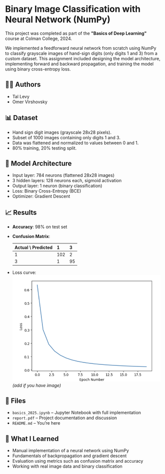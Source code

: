 # Binary Image Classification with Neural Network (NumPy)

This project was completed as part of the **"Basics of Deep Learning"** course at Colman College, 2024.

We implemented a feedforward neural network from scratch using NumPy to classify grayscale images of hand-sign digits (only digits 1 and 3) from a custom dataset. This assignment included designing the model architecture, implementing forward and backward propagation, and training the model using binary cross-entropy loss.

## 👨‍💻 Authors
- Tal Levy
- Omer Virshovsky

## 📊 Dataset
- Hand sign digit images (grayscale 28x28 pixels).
- Subset of 1000 images containing only digits 1 and 3.
- Data was flattened and normalized to values between 0 and 1.
- 80% training, 20% testing split.

## 🧠 Model Architecture
- Input layer: 784 neurons (flattened 28x28 images)
- 3 hidden layers: 128 neurons each, sigmoid activation
- Output layer: 1 neuron (binary classification)
- Loss: Binary Cross-Entropy (BCE)
- Optimizer: Gradient Descent

## 📈 Results
- **Accuracy**: 98% on test set
- **Confusion Matrix**:

  | Actual \ Predicted | 1 | 3 |
  |--------------------|---|---|
  | 1                  | 102 | 2 |
  | 3                  | 1   | 95 |

- Loss curve:  
  ![Loss graph](/LossGraph.png) *(add if you have image)*

## 📁 Files
- `basics_2025.ipynb` – Jupyter Notebook with full implementation
- `report.pdf` – Project documentation and discussion
- `README.md` – You’re here


## 🧠 What I Learned
- Manual implementation of a neural network using NumPy
- Fundamentals of backpropagation and gradient descent
- Evaluation using metrics such as confusion matrix and accuracy
- Working with real image data and binary classification

